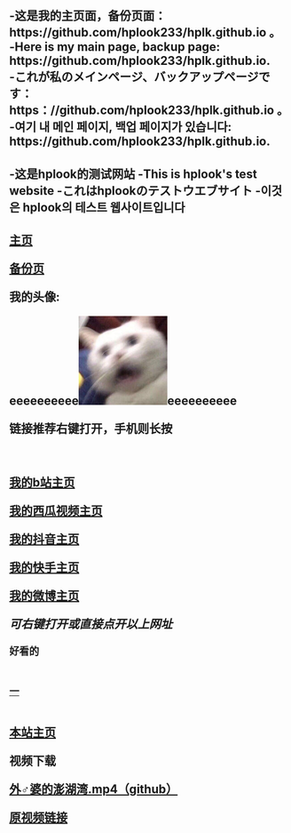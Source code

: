 <p><h2>-这是我的主页面，备份页面：https://github.com/hplook233/hplk.github.io 。
<br>-Here is my main page, backup page: https://github.com/hplook233/hplk.github.io.
<br>-これが私のメインページ、バックアップページです：https：//github.com/hplook233/hplk.github.io 。
<br>-여기 내 메인 페이지, 백업 페이지가 있습니다: https://github.com/hplook233/hplk.github.io.<h2></p>
<p><h2>-这是hplook的测试网站  -This is hplook's test website  -これはhplookのテストウエブサイト -이것은 hplook의 테스트 웹사이트입니다<h2></p>
 <p><a href="https://hplook233.github.io/">主页</a> </p><p><a href="https://hplook233.github.io/hplk.github.io/">备份页</a></p>
<p>我的头像:</p>
<p>eeeeeeeeee<img src="https://raw.githubusercontent.com/hplook233/hplk.github.io/master/photos/touxiang.jpg" alt="Pulpit roke" width="160" height="160" alt="我的头像">eeeeeeeeee</p>
 <p>链接推荐右键打开，手机则长按</p>
<br>
 <p><a href="https://space.bilibili.com/474005040">我的b站主页</a> </p>
 <p><a href="https://www.ixigua.com/home/3403741211923960">我的西瓜视频主页</a> </p>
 <p><a href="https://www.douyin.com/user/MS4wLjABAAAAf98kxiT-ACqZQF5YUwG7BtUsJ_fKOxzjOnZdRK8gEyc">我的抖音主页</a> </p>
 <p><a href="https://www.kuaishou.com/profile/3xqsvaj6iqrvsfc">我的快手主页</a> </p>
 <p><a href="https://weibo.com/u/7604920162">我的微博主页</a> </p>
 <p><i> 可右键打开或直接点开以上网址 </i></p>
<p><code>好看的</code><br><br></p>
 <p><code><a href="https://www.bilibili.com/video/BV1GJ411x7h7?from=search&seid=4944884504655420596">一</a></code><br><br></p>
<p> <a href="https://hplook233.github.io/">本站主页</a> </p>
<p>视频下载</p>
 <p><a href="https://raw.githubusercontent.com/hplook233/hplk.github.io/master/videos/外♂婆的澎湖湾.mp4">外♂婆的澎湖湾.mp4（github）</a> </p>
 <p><a href="https://www.bilibili.com/video/BV1JT4y167kz">原视频链接</a> </p>
